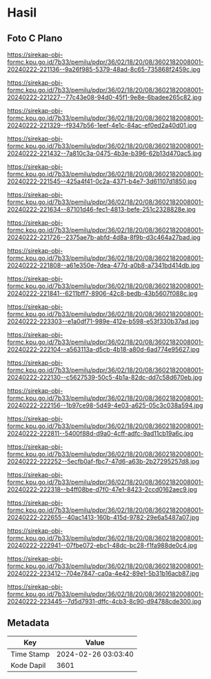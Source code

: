 # Hasil

## Foto C Plano

https://sirekap-obj-formc.kpu.go.id/7b33/pemilu/pdpr/36/02/18/20/08/3602182008001-20240222-221136--9a26f985-5379-48ad-8c65-735868f2459c.jpg

https://sirekap-obj-formc.kpu.go.id/7b33/pemilu/pdpr/36/02/18/20/08/3602182008001-20240222-221227--77c43e08-94d0-45f1-9e8e-6badee265c82.jpg

https://sirekap-obj-formc.kpu.go.id/7b33/pemilu/pdpr/36/02/18/20/08/3602182008001-20240222-221329--f9347b56-1eef-4e1c-84ac-ef0ed2a40d01.jpg

https://sirekap-obj-formc.kpu.go.id/7b33/pemilu/pdpr/36/02/18/20/08/3602182008001-20240222-221432--7a810c3a-0475-4b3e-b396-62b13d470ac5.jpg

https://sirekap-obj-formc.kpu.go.id/7b33/pemilu/pdpr/36/02/18/20/08/3602182008001-20240222-221545--425a4f41-0c2a-4371-b4e7-3d61107d1850.jpg

https://sirekap-obj-formc.kpu.go.id/7b33/pemilu/pdpr/36/02/18/20/08/3602182008001-20240222-221634--87101d46-fec1-4813-befe-251c2328828e.jpg

https://sirekap-obj-formc.kpu.go.id/7b33/pemilu/pdpr/36/02/18/20/08/3602182008001-20240222-221726--2375ae7b-abfd-4d8a-8f9b-d3c464a27bad.jpg

https://sirekap-obj-formc.kpu.go.id/7b33/pemilu/pdpr/36/02/18/20/08/3602182008001-20240222-221808--a61e350e-7dea-477d-a0b8-a7341bd414db.jpg

https://sirekap-obj-formc.kpu.go.id/7b33/pemilu/pdpr/36/02/18/20/08/3602182008001-20240222-221841--6211bff7-8906-42c8-bedb-43b5607f088c.jpg

https://sirekap-obj-formc.kpu.go.id/7b33/pemilu/pdpr/36/02/18/20/08/3602182008001-20240222-223303--e1a0df71-989e-412e-b598-e53f330b37ad.jpg

https://sirekap-obj-formc.kpu.go.id/7b33/pemilu/pdpr/36/02/18/20/08/3602182008001-20240222-222104--a563113a-d5cb-4b18-a80d-6ad774e95627.jpg

https://sirekap-obj-formc.kpu.go.id/7b33/pemilu/pdpr/36/02/18/20/08/3602182008001-20240222-222130--c5627539-50c5-4b1a-82dc-dd7c58d670eb.jpg

https://sirekap-obj-formc.kpu.go.id/7b33/pemilu/pdpr/36/02/18/20/08/3602182008001-20240222-222156--1b97ce98-5d49-4e03-a625-05c3c038a594.jpg

https://sirekap-obj-formc.kpu.go.id/7b33/pemilu/pdpr/36/02/18/20/08/3602182008001-20240222-222811--5400f88d-d9a0-4cff-adfc-9ad11cb19a6c.jpg

https://sirekap-obj-formc.kpu.go.id/7b33/pemilu/pdpr/36/02/18/20/08/3602182008001-20240222-222252--5ecfb0af-fbc7-47d6-a63b-2b27295257d8.jpg

https://sirekap-obj-formc.kpu.go.id/7b33/pemilu/pdpr/36/02/18/20/08/3602182008001-20240222-222318--b4ff08be-d7f0-47e1-8423-2ccd0162aec9.jpg

https://sirekap-obj-formc.kpu.go.id/7b33/pemilu/pdpr/36/02/18/20/08/3602182008001-20240222-222655--40ac1413-160b-415d-9782-29e6a5487a07.jpg

https://sirekap-obj-formc.kpu.go.id/7b33/pemilu/pdpr/36/02/18/20/08/3602182008001-20240222-222941--07fbe072-ebc1-48dc-bc28-f1fa988de0c4.jpg

https://sirekap-obj-formc.kpu.go.id/7b33/pemilu/pdpr/36/02/18/20/08/3602182008001-20240222-223412--704e7847-ca0a-4e42-89e1-5b31b16acb87.jpg

https://sirekap-obj-formc.kpu.go.id/7b33/pemilu/pdpr/36/02/18/20/08/3602182008001-20240222-223445--7d5d7931-dffc-4cb3-8c90-d94788cde300.jpg


## Metadata

| Key        | Value               |
| ---------- | ------------------- |
| Time Stamp | 2024-02-26 03:03:40 |
| Kode Dapil | 3601                |



